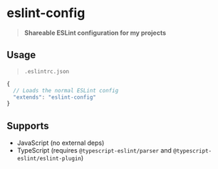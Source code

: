 # eslint-config


> **Shareable ESLint configuration for my projects**

## Usage
> `.eslintrc.json`

```js
{
  // Loads the normal ESLint config
  "extends": "eslint-config"
}
```

## Supports
- JavaScript (no external deps)
- TypeScript (requires `@typescript-eslint/parser` and `@typescript-eslint/eslint-plugin`)